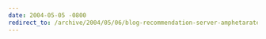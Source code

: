 ```yaml
---
date: 2004-05-05 -0800
redirect_to: /archive/2004/05/06/blog-recommendation-server-amphetarate.aspx/
---
```

